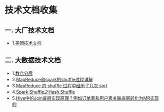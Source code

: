 # 技术文档收集
## 一. 大厂技术文档
* 1.[美团技术文档](https://tech.meituan.com/)  

## 二. 大数据技术文档
* 1.[数仓分层](https://www.alibabacloud.com/help/zh/doc-detail/154251.htm)
* 2.[MapReduce和spark的shuffle过程详解](https://www.cnblogs.com/duaner92/p/9574523.html)
* 3.[MapReduce 的 shuffle 过程中经历了几次 sort](https://www.cnblogs.com/bigband/p/13518507.html)
* 4.[Spark Shuffle之Hash Shuffle](https://www.kancloud.cn/jacksu/spark/119141)
* 5.[Hive中的Join底层实现原理？例如订单表和用户表关联底层转化为MR实现的](https://tech.meituan.com/2014/02/12/hive-sql-to-mapreduce.html)
